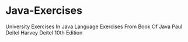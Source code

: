 # Java-Exercises
University Exercises In Java Language
Exercises From Book Of Java Paul Deitel Harvey Deitel 10th Edition
